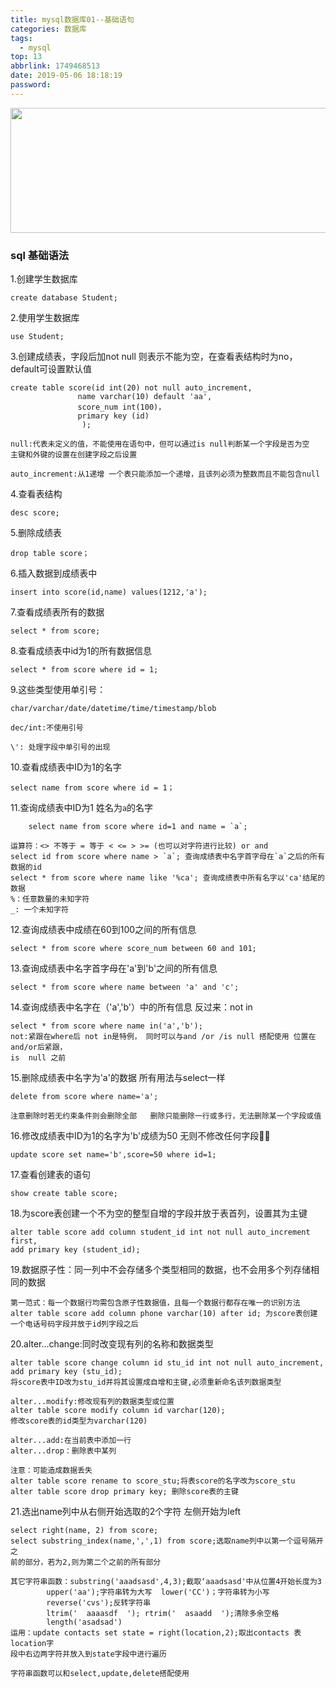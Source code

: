 ```yaml
---
title: mysql数据库01--基础语句
categories: 数据库
tags:
  - mysql
top: 13
abbrlink: 1749468513
date: 2019-05-06 18:18:19
password:
---
```



<img src="https://jwangtec.oss-cn-chengdu.aliyuncs.com/jwangcloud/index/mysql.jpeg" width="1000" height="200" align="middle" />

###  sql 基础语法


<!--more-->

1.创建学生数据库

	create database Student; 
	
2.使用学生数据库
	
	use Student; 

3.创建成绩表，字段后加not null 则表示不能为空，在查看表结构时为no，default可设置默认值

	create table score(id int(20) not null auto_increment,
				   name varchar(10) default 'aa',
				   score_num int(100)，
				   primary key (id)   
					);   

	null:代表未定义的值，不能使用在语句中，但可以通过is null判断某一个字段是否为空
	主键和外键的设置在创建字段之后设置

	auto_increment:从1递增 一个表只能添加一个递增，且该列必须为整数而且不能包含null


4.查看表结构

	desc score;  

5.删除成绩表

	drop table score； 
	
6.插入数据到成绩表中

	insert into score(id,name) values(1212,'a'); 

7.查看成绩表所有的数据

	select * from score; 

8.查看成绩表中id为1的所有数据信息

	select * from score where id = 1; 

9.这些类型使用单引号：

	char/varchar/date/datetime/time/timestamp/blob

	dec/int:不使用引号

	\': 处理字段中单引号的出现

10.查看成绩表中ID为1的名字

	select name from score where id = 1；
	
11.查询成绩表中ID为1 姓名为`a`的名字

		select name from score where id=1 and name = `a`;
		
	运算符：<> 不等于 = 等于 < <= > >= (也可以对字符进行比较) or and
	select id from score where name > `a`; 查询成绩表中名字首字母在`a`之后的所有数据的id
	select * from score where name like '%ca'; 查询成绩表中所有名字以'ca'结尾的数据
	%：任意数量的未知字符
	_: 一个未知字符
12.查询成绩表中成绩在60到100之间的所有信息

	select * from score where score_num between 60 and 101; 

13.查询成绩表中名字首字母在'a'到'b'之间的所有信息

	select * from score where name between 'a' and 'c'; 


14.查询成绩表中名字在（'a','b'）中的所有信息 反过来：not in

	select * from score where name in('a','b'); 
	not:紧跟在where后 not in是特例， 同时可以与and /or /is null 搭配使用 位置在and/or后紧跟，
	is 	null 之前

15.删除成绩表中名字为'a'的数据 所有用法与select一样

	delete from score where name='a'; 

	注意删除时若无约束条件则会删除全部 	删除只能删除一行或多行，无法删除某一个字段或值

16.修改成绩表中ID为1的名字为'b'成绩为50 无则不修改任何字段

	update score set name='b',score=50 where id=1; 

17.查看创建表的语句

	show create table score; 

18.为score表创建一个不为空的整型自增的字段并放于表首列，设置其为主键

	alter table score add column student_id int not null auto_increment first,
	add primary key (student_id); 

19.数据原子性：同一列中不会存储多个类型相同的数据，也不会用多个列存储相同的数据
	
	第一范式：每一个数据行均需包含原子性数据值，且每一个数据行都存在唯一的识别方法
	alter table score add column phone varchar(10) after id; 为score表创建
	一个电话号码字段并放于id列字段之后

20.alter...change:同时改变现有列的名称和数据类型
	
	alter table score change column id stu_id int not null auto_increment,
	add primary key (stu_id);
	将score表中ID改为stu_id并将其设置成自增和主键,必须重新命名该列数据类型

	alter...modify:修改现有列的数据类型或位置
	alter table score modify column id varchar(120);
	修改score表的id类型为varchar(120)

	alter...add:在当前表中添加一行
	alter...drop：删除表中某列

	注意：可能造成数据丢失
	alter table score rename to score_stu;将表score的名字改为score_stu
	alter table score drop primary key; 删除score表的主键

21.选出name列中从右侧开始选取的2个字符 左侧开始为left

	select right(name, 2) from score;
	select substring_index(name,',',1) from score;选取name列中以第一个逗号隔开之
	前的部分，若为2,则为第二个之前的所有部分

	其它字符串函数：substring('aaadsasd',4,3);截取‘aaadsasd'中从位置4开始长度为3
		  	upper('aa');字符串转为大写  lower('CC')；字符串转为小写
		  	reverse('cvs');反转字符串
		  	ltrim('  aaaasdf  '); rtrim('  asaadd  ');清除多余空格
		  	length('asadsad')
	运用：update contacts set state = right(location,2);取出contacts 表location字
	段中右边两字符并放入到state字段中进行遍历

	字符串函数可以和select,update,delete搭配使用



